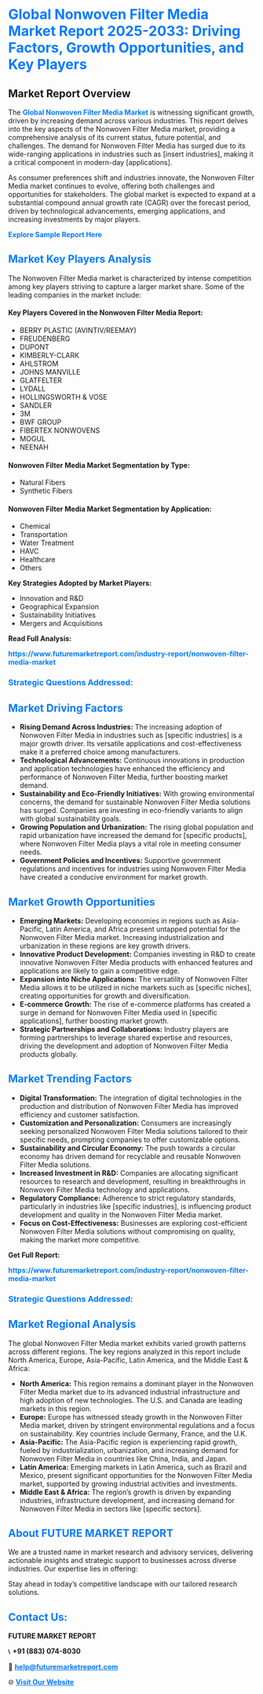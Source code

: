 <h1 style="color: #007BFF;">Global Nonwoven Filter Media Market Report 2025-2033: Driving Factors, Growth Opportunities, and Key Players</h1>

<section id="overview">
<h2>Market Report Overview</h2>
<p>The <a href="https://www.futuremarketreport.com/industry-report/nonwoven-filter-media-market" style="color: #007BFF; text-decoration: none;"><strong>Global Nonwoven Filter Media Market</strong></a> is witnessing significant growth, driven by increasing demand across various industries. This report delves into the key aspects of the Nonwoven Filter Media market, providing a comprehensive analysis of its current status, future potential, and challenges. The demand for Nonwoven Filter Media has surged due to its wide-ranging applications in industries such as [insert industries], making it a critical component in modern-day [applications].</p>
<p>As consumer preferences shift and industries innovate, the Nonwoven Filter Media market continues to evolve, offering both challenges and opportunities for stakeholders. The global market is expected to expand at a substantial compound annual growth rate (CAGR) over the forecast period, driven by technological advancements, emerging applications, and increasing investments by major players.</p>
</section>

<section id="overview">
<p><a href="https://www.futuremarketreport.com/request-sample/reportId=53624" style="color: #007BFF; text-decoration: none;"><strong>Explore Sample Report Here</strong></a></p>
</section>

<section id="key-players">
<h2 style="color: #007BFF;">Market Key Players Analysis</h2>
<p>The Nonwoven Filter Media market is characterized by intense competition among key players striving to capture a larger market share. Some of the leading companies in the market include:</p>
<h4>Key Players Covered in the Nonwoven Filter Media Report:</h4>
<ul><li>BERRY PLASTIC (AVINTIV/REEMAY)</li><li>FREUDENBERG</li><li>DUPONT</li><li>KIMBERLY-CLARK</li><li>AHLSTROM</li><li>JOHNS MANVILLE</li><li>GLATFELTER</li><li>LYDALL</li><li>HOLLINGSWORTH &amp; VOSE</li><li>SANDLER</li><li>3M</li><li>BWF GROUP</li><li>FIBERTEX NONWOVENS</li><li>MOGUL</li><li>NEENAH</li></ul>
<h4>Nonwoven Filter Media Market Segmentation by Type:</h4>
<ul><li>Natural Fibers</li><li>Synthetic Fibers</li></ul>

<h4>Nonwoven Filter Media Market Segmentation by Application:</h4>
<ul><li>Chemical</li><li>Transportation</li><li>Water Treatment</li><li>HAVC</li><li>Healthcare</li><li>Others</li></ul>
<p><strong>Key Strategies Adopted by Market Players:</strong></p>
<ul>
<li>Innovation and R&D</li>
<li>Geographical Expansion</li>
<li>Sustainability Initiatives</li>
<li>Mergers and Acquisitions</li>
</ul>
</section>

<section>
<p><strong>Read Full Analysis: </strong></p><a href="https://www.futuremarketreport.com/industry-report/nonwoven-filter-media-market" style="color: #007BFF; text-decoration: none;"><strong>https://www.futuremarketreport.com/industry-report/nonwoven-filter-media-market</strong></a>
<h3 style="color: #007BFF;">Strategic Questions Addressed:</h3>
</section>

<section id="driving-factors">
<h2 style="color: #007BFF;">Market Driving Factors</h2>
<ul>
<li><strong>Rising Demand Across Industries:</strong> The increasing adoption of Nonwoven Filter Media in industries such as [specific industries] is a major growth driver. Its versatile applications and cost-effectiveness make it a preferred choice among manufacturers.</li>
<li><strong>Technological Advancements:</strong> Continuous innovations in production and application technologies have enhanced the efficiency and performance of Nonwoven Filter Media, further boosting market demand.</li>
<li><strong>Sustainability and Eco-Friendly Initiatives:</strong> With growing environmental concerns, the demand for sustainable Nonwoven Filter Media solutions has surged. Companies are investing in eco-friendly variants to align with global sustainability goals.</li>
<li><strong>Growing Population and Urbanization:</strong> The rising global population and rapid urbanization have increased the demand for [specific products], where Nonwoven Filter Media plays a vital role in meeting consumer needs.</li>
<li><strong>Government Policies and Incentives:</strong> Supportive government regulations and incentives for industries using Nonwoven Filter Media have created a conducive environment for market growth.</li>
</ul>
</section>

<section id="growth-opportunities">
<h2 style="color: #007BFF;">Market Growth Opportunities</h2>
<ul>
<li><strong>Emerging Markets:</strong> Developing economies in regions such as Asia-Pacific, Latin America, and Africa present untapped potential for the Nonwoven Filter Media market. Increasing industrialization and urbanization in these regions are key growth drivers.</li>
<li><strong>Innovative Product Development:</strong> Companies investing in R&D to create innovative Nonwoven Filter Media products with enhanced features and applications are likely to gain a competitive edge.</li>
<li><strong>Expansion into Niche Applications:</strong> The versatility of Nonwoven Filter Media allows it to be utilized in niche markets such as [specific niches], creating opportunities for growth and diversification.</li>
<li><strong>E-commerce Growth:</strong> The rise of e-commerce platforms has created a surge in demand for Nonwoven Filter Media used in [specific applications], further boosting market growth.</li>
<li><strong>Strategic Partnerships and Collaborations:</strong> Industry players are forming partnerships to leverage shared expertise and resources, driving the development and adoption of Nonwoven Filter Media products globally.</li>
</ul>
</section>

<section id="trending-factors">
<h2 style="color: #007BFF;">Market Trending Factors</h2>
<ul>
<li><strong>Digital Transformation:</strong> The integration of digital technologies in the production and distribution of Nonwoven Filter Media has improved efficiency and customer satisfaction.</li>
<li><strong>Customization and Personalization:</strong> Consumers are increasingly seeking personalized Nonwoven Filter Media solutions tailored to their specific needs, prompting companies to offer customizable options.</li>
<li><strong>Sustainability and Circular Economy:</strong> The push towards a circular economy has driven demand for recyclable and reusable Nonwoven Filter Media solutions.</li>
<li><strong>Increased Investment in R&D:</strong> Companies are allocating significant resources to research and development, resulting in breakthroughs in Nonwoven Filter Media technology and applications.</li>
<li><strong>Regulatory Compliance:</strong> Adherence to strict regulatory standards, particularly in industries like [specific industries], is influencing product development and quality in the Nonwoven Filter Media market.</li>
<li><strong>Focus on Cost-Effectiveness:</strong> Businesses are exploring cost-efficient Nonwoven Filter Media solutions without compromising on quality, making the market more competitive.</li>
</ul>
</section>

<section>
<p><strong>Get Full Report: </strong></p><a href="https://www.futuremarketreport.com/industry-report/nonwoven-filter-media-market" style="color: #007BFF; text-decoration: none;"><strong>https://www.futuremarketreport.com/industry-report/nonwoven-filter-media-market</strong></a>
<h3 style="color: #007BFF;">Strategic Questions Addressed:</h3>
</section>


<section id="regional-analysis">
<h2 style="color: #007BFF;">Market Regional Analysis</h2>
<p>The global Nonwoven Filter Media market exhibits varied growth patterns across different regions. The key regions analyzed in this report include North America, Europe, Asia-Pacific, Latin America, and the Middle East & Africa:</p>
<ul>
<li><strong>North America:</strong> This region remains a dominant player in the Nonwoven Filter Media market due to its advanced industrial infrastructure and high adoption of new technologies. The U.S. and Canada are leading markets in this region.</li>
<li><strong>Europe:</strong> Europe has witnessed steady growth in the Nonwoven Filter Media market, driven by stringent environmental regulations and a focus on sustainability. Key countries include Germany, France, and the U.K.</li>
<li><strong>Asia-Pacific:</strong> The Asia-Pacific region is experiencing rapid growth, fueled by industrialization, urbanization, and increasing demand for Nonwoven Filter Media in countries like China, India, and Japan.</li>
<li><strong>Latin America:</strong> Emerging markets in Latin America, such as Brazil and Mexico, present significant opportunities for the Nonwoven Filter Media market, supported by growing industrial activities and investments.</li>
<li><strong>Middle East & Africa:</strong> The region’s growth is driven by expanding industries, infrastructure development, and increasing demand for Nonwoven Filter Media in sectors like [specific sectors].</li>
</ul>
</section>

<footer>
<h2 style="color: #007BFF;">About FUTURE MARKET REPORT</h2>
<p>We are a trusted name in market research and advisory services, delivering actionable insights and strategic support to businesses across diverse industries. Our expertise lies in offering:</p>

<p>Stay ahead in today’s competitive landscape with our tailored research solutions.</p>

<h2 style="color: #007BFF;">Contact Us:</h2>
<p><strong>FUTURE MARKET REPORT</strong></p>
<p>📞 <strong>+91 (883) 074-8030</strong></p>
<p>📧 <strong><a href="mailto:help@futuremarketreport.com" style="color: #007BFF;">help@futuremarketreport.com</a></strong></p>
<p>🌐 <strong><a href="https://www.futuremarketreport.com/" style="color: #007BFF;">Visit Our Website</a></strong></p>
</footer>